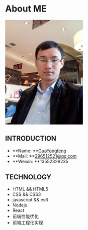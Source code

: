 # About ME

<img title="郭永峰" src="/img/me.jpg" style="width: 250px;">

## INTRODUCTION

- **Name: **[GuoYongfeng](https://github.com/GuoYongfeng)
- **Mail: **<a href="mailTo:296512521@qq.com">296512521@qq.com</a>
- **Weixin: **13552329235


## TECHNOLOGY
- HTML && HTML5
- CSS && CSS3
- javascript && es6
- Nodejs
- React
- 前端性能优化
- 前端工程化实现
